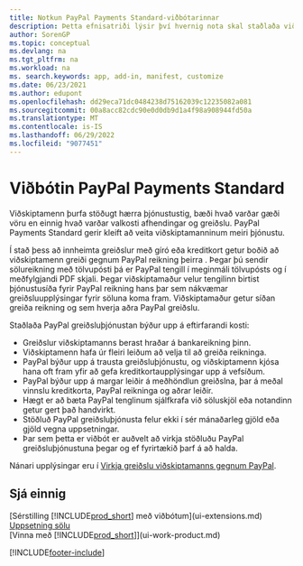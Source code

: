 ```yaml
---
title: Notkun PayPal Payments Standard-viðbótarinnar
description: Þetta efnisatriði lýsir því hvernig nota skal staðlaða viðbót til að gera viðskiptamönnum kleift að framkvæma greiðslur með PayPal.
author: SorenGP
ms.topic: conceptual
ms.devlang: na
ms.tgt_pltfrm: na
ms.workload: na
ms. search.keywords: app, add-in, manifest, customize
ms.date: 06/23/2021
ms.author: edupont
ms.openlocfilehash: dd29eca71dc0484238d75162039c12235082a081
ms.sourcegitcommit: 00a8acc82cdc90e0d0db9d1a4f98a908944fd50a
ms.translationtype: MT
ms.contentlocale: is-IS
ms.lasthandoff: 06/29/2022
ms.locfileid: "9077451"
---
```

# <a name="the-paypal-payments-standard-extension"></a>Viðbótin PayPal Payments Standard
Viðskiptamenn þurfa stöðugt hærra þjónustustig, bæði hvað varðar gæði vöru en einnig hvað varðar valkosti afhendingar og greiðslu. PayPal Payments Standard gerir kleift að veita viðskiptamanninum meiri þjónustu.

Í stað þess að innheimta greiðslur með gíró eða kreditkort getur boðið að viðskiptamenn greiði gegnum PayPal reikning þeirra . Þegar þú sendir sölureikning með tölvupósti þá er PayPal tengill í meginmáli tölvupósts og í meðfylgjandi PDF skjali. Þegar viðskiptamaður velur tengilinn birtist þjónustusíða fyrir PayPal reikning hans þar sem nákvæmar greiðsluupplýsingar fyrir söluna koma fram. Viðskiptamaður getur síðan greiða reikning og sem hverja aðra PayPal greiðslu.

Staðlaða PayPal greiðsluþjónustan býður upp á eftirfarandi kosti:

* Greiðslur viðskiptamanns berast hraðar á bankareikning þinn.
* Viðskiptamenn hafa úr fleiri leiðum að velja til að greiða reikninga.
* PayPal býður upp á trausta greiðsluþjónustu, og viðskiptamenn kjósa hana oft fram yfir að gefa kreditkortaupplýsingar upp á vefsíðum.
* PayPal býður upp á margar leiðir á meðhöndlun greiðslna, þar á meðal vinnslu kreditkorta, PayPal reikninga og aðrar leiðir.
* Hægt er að bæta PayPal tenglinum sjálfkrafa við söluskjöl eða notandinn getur gert það handvirkt.
* Stöðluð PayPal greiðsluþjónusta felur ekki í sér mánaðarleg gjöld eða gjöld vegna uppsetningar.
* Þar sem þetta er viðbót er auðvelt að virkja stöðluðu PayPal greiðsluþjónustuna þegar og ef fyrirtækið þarf á að halda.  

Nánari upplýsingar eru í [Virkja greiðslu viðskiptamanns gegnum PayPal](sales-how-enable-payment-service-extensions.md).

## <a name="see-also"></a>Sjá einnig
[Sérstilling [!INCLUDE[prod_short](includes/prod_short.md)] með viðbótum](ui-extensions.md)  
[Uppsetning sölu](sales-setup-sales.md)  
[Vinna með [!INCLUDE[prod_short](includes/prod_short.md)]](ui-work-product.md)


[!INCLUDE[footer-include](includes/footer-banner.md)]
